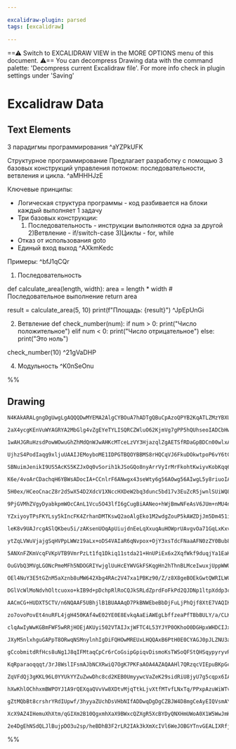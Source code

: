 ```yaml
---

excalidraw-plugin: parsed
tags: [excalidraw]

---
```

==⚠  Switch to EXCALIDRAW VIEW in the MORE OPTIONS menu of this document. ⚠== You can decompress Drawing data with the command palette: 'Decompress current Excalidraw file'. For more info check in plugin settings under 'Saving'


# Excalidraw Data
## Text Elements
3 парадигмы программирования ^aYZPkUFK

Структурное программирование
Предлагает разработку с помощью 3 базовых конструкций управления потоком:
последовательности, ветвления и цикла. ^aMHHHJzE

Ключевые принципы:
- Логическая структура программы - код разбивается на блоки
каждый выполняет 1 задачу
- Три базовых конструкции:
    1) Последовательность - инструкции выполняются одна за другой
    2)Ветвление - if/switch-case
    3)Циклы - for, while
- Отказ от использования goto
- Единый вход выход ^AXkmKedc

Примеры: ^bfJ1qCQr

1. Последовательность

def calculate_area(length, width):
    area = length * width  # Последовательное выполнение
    return area

result = calculate_area(5, 10)
print(f"Площадь: {result}") ^JpEpUnGi

2. Ветвление
def check_number(num):
    if num > 0:
        print("Число положительное")
    elif num < 0:
        print("Число отрицательное")
    else:
        print("Это ноль")
        
check_number(10) ^21gVaDHP

4. Модульность
 ^K0nSeOnu

%%
## Drawing
```compressed-json
N4KAkARALgngDgUwgLgAQQQDwMYEMA2AlgCYBOuA7hADTgQBuCpAzoQPYB2KqATLZMzYBXUtiRoIACyhQ4zZAHoFAc0JRJQgEYA6bGwC2CgF7N6hbEcK4OCtptbErHALRY8RMpWdx8Q1TdIEfARcZgRmBShcZQUebQBWbR4aOiCEfQQOKGZuAG1wMFAwYogSbghcAE0ALQAFAGsAVQAxAGkU4shYRHKoLCgOksxuABYATn4SmG5nAGYeEaSAdlmR

2aX4ycgKEnVuWYAGRYA2MbGlg4vZgEYeTYLISQRCZWluO62KjmVg7gPP5hQUhseoIADCbHwbFI5QAxNcEAiEYNIJpcNh6spgUIOMQIVCYRIgdZmHBcIEsiiIAAzQj4fAAZVgvwkgg8VMBwNBAHVdpJ3gCgSCEEyYCz0Gyyp9sa8OOEcmhrp82GTsGppoqDv8HhAscI4ABJYgK1C5AC6n2p5AyRu4HCE9M+hFxWHKuAOVOxuLlzBN9sdOrCCGI3Gu

1wAHJGRuHzsdPowWOwuGhZhMdQnWJwAHKcMTceLzVY3HjazqlZgAETSfRDaGpBDCn00wlxAFFghksn6HfhPkI4MRcDXQysI2MS5H4sclp8iBx6nae7O2Bjg9x6/hGzq+pgBhJZqhAPwggAYQQACIMfACwggA4QQDMIIAeEEA0iBH0+APhAb+e73er6/AEwgx8AvCBXoA8iCepQAAq/TlAeJ7nte95Poer7vsen7fi+f6ASBlqcFADKEEY4i8KWJT

UjhzS4PodIaqg9xljuUAAIJEMoyboME1IDPGTBQOYBBMS8rHQCqVJ6FkuDOkwtpoP6vY6tCLzOgQEG7lBR5npet6Ps+b4fl+v4AcBVK4EIUBsAASuE+GEUCQgILOEkABLPK8e6oNcSTxAUAC+kxFCUZQSLgACyDmhQAUkYrZUt0hHQJBnzDGgcxLEqOrUc4PA8LMyxFhsnw7MQexoNGixjKmE5jOGax5TqTwvG8mrEZA1g/IRTUQJywr4tCcJIoi

SBNuimJenikI9US5AcKS5KZJxOq0vSorih1kJSoGQo8nyArrVyIrMrFkohtKwiyvKobKqq6qhlqnx6v2RomualrWggUmoDJTouol6C4NcnotsQPrdgGZZBrWqBLCMU7HFlVVcYmnD7Acszw5mHA5hweZoGM8QHJlBwwyMTqVtWa51g2dk6s2OLEO26SzcDsllv2g7Doqo4xjw1xLCsxztXOC7SUuOpQqu4MbludGQRIgCEIIAQiCnoAwiCAFwgcu

K6e/4voArCDachqH6YBWsADocIA+CCnlrF6ANwgx43seWty6g56AOwg56AIwgL5y8riuoIAgiBHi+d4voAkiCADIggByIKgB5u8ezvoQ+gCiICbysvv+vsKyrgBiIFegCcIKgiuIceP5W1rmEB3LL4p3eyAm4eL6+yXF7ocecta1boea+nV7UKgP4O8XpfAagV6oNnys29ooEUMprkQPLSuq+rms64hOkoXpzeGyb5uWzbdsO07sfu573t+wHQdh

5H0ex/HCeoCnacZ8r2d5wX54D2XdcV1XNccHXDeW2bq3dunc5bd17v3EuZcR5jwnlSUiWQ8IEXeO1BBUByKUXwNRWiJR6L8RYuUdic0ywJh4u4fBglTJwBEjhcScpSBvQ+nJUgCkOBKWlugeeKs1Ya21rrXSaEMJXmNmbC21tbb20di7Y+Xsfb+zrhfCOUdUAxzjj+RO99U7pwXi/fOhcP5Dy/pXQOv9/6NyAW3Du9cwE9z7nLAxQFh6jyvOPY8k

9PjGVMhZVgyDyabkpmWOcCAnL1Vcu5O43lfI6gCugBiAANeo+hWjBmwNFeAsV6JUm+nMU4nx0pLDiDwFY1UcHbC2mgU44ZtDrDKmMKGxZSlSGcg1XgHwdQtXFO1TqoJuqEnQPCfqyJBoYjuriXpvRJrTQpMQkidJGT7XKIdDkG0EC8kKvyNAfAdrCiWgdVaR0dQykkEDc6clLqwGuu1O6hpjR5AtPNF6jDhZlmdMQV0gVkjHRpicoWIMShg2ulVJ

YZxiyoyTPsFKYLsy5kIncFK4ZrhanDMTKswQ2aoAlgEko1M2wdgZouP5kAWZDjJm5Dm451iZWOMikWzpBbvWeSUUWoJxYU0+JkiQgAsECtuHQA4iBa3USvU8V5/zZ0PA+X+zhUCAGwQN8V5+W+2VseRx2juHq2PPw9eT4pUpwvIfZ2bsrx/gdr7Rx/4NVuytpXK8ydjyADYQC8D487qLrlbf8QED7XFQM7S8x5eWKxNlKwARCDCpUTfdRd8H6quf

leK8v9UAJrcgASlQKbeu5i/zAKsenUOqApUiujdnEeLqXxuqAuHOWprUAvgvOa71GqLxKxvC+HOJtE28CTYAJBBIGDx1lKwg1IFDMB2FAbAkhnB4DCG2xNswk2ADIQFxVttUYuhD3Cgkg6QIEDagQAeCBe1jtWx2V5fautDmogyjjlBsFMtuwAqCDXn/E63uCca290TjWqeM9yjcr5QKh8QqRVioldu2VN55Va0Vcqv2T8eEatXnrLSOrX0u0Nca

ytZqLVWuVjajgSqHVPpLWWz19aLx+oDS4VAIaR6qNvpox+OjY3xsTdcFNaaAFN0zZY0Bub830azrGt9rr3UVqrTWutPrUCNsVs21tHB208C7T2w2ebUADqHSOsdE7QhbrkzO+di7l2kVIGujdwRt17qVc7Q9w8T2lrPZvIeV6b0UfvSKgjL69URo/dhRBVkUE+fQRRKi+Z2X9AoYQhAHEqSkN4vgcLRJhKfFElECSDDwZMLLPJfw7CVJcp5fywVz

5ANXnFZKmVcqFVKpVTB9VmrPzLt1fq1Dkiq11stda21+HnUPiEx6x2XqfWkf9duqjYa1EaKjU/ItTGE0sdTemwBnGQHWJ48PPjMbi09dLcJ9D1ba0aok1JmT06E0Ke7fYqBwiVNqeHWoTTk6dPttnQu8ehnV2oHXZu8z+6rOexs6e89ZcnNsDvQ+9zr6vMXiMiZcyllfGoBsliyAQSQkuVDB5SJBQ/KQBiRATQ1IwrXAAI5ggAIownZek3o8UdTZ

OuGVbQ3MVgLGONcPmeMFh5NDOGRIYwjglUuHcEYWVGkFSKqgHn2hThnBLMceIwuxjUppWWOqaPNmNI6W1QUu1xkSAGX1KkaIRkjV1+gYkU0yTTPgXM3Ziz9nLN2ms8XWzQYrNt6ye3XzTq+lOZl851FEVXOxDcx69yyxWgoq9dLjKcdfTdLMf63yzq/KZv8hApKlfUtODwZXJQMzgoqUTdMTA0YYyxm5alUMqqzGpSi0mrL/FNgBnTTs2QCWp6JQ

OEl4NuY3E5tGZnM5aXznb8uMW642Xbg4RAc2V47xa1PBKz90/Z/z8X8geBOEkGwtQWRILWCQtT93PFtikWZmQBi+Q5ilDEs6mS3QyS0fCUQCy4pfAX6JCr4X0vjxMPvF+bQER3sjlFRxaXCU8mKB8ix2iXBggDCjgFbDgEaA4AAHFCA0kegiQacyxskUoxhtBq8lg+Z1hgUeYi8yxqI7hsprhZgqpzhrhowCwcZ8pyko5ZhEgeBjhWc2dVhww5ci

DGlVcWlMoNdvhOltcuoxo+kIB9d+pDchpRlRoCQJkSRLdZprdFoFkPd2QJDNp1ltpXddp3cJRPdDkTpjlk83ILp0QrpGpbpg8Ho7lnpI8nln9Xl3kfoRhE9vRLCMs08M9wwa8yoc8oVWJOCXc88S8kwy9CIwxxhjhaCZc680VSVMUm8aYW98UU8+wu90Ve8xwhc1g2lAk6VR8RYVwWUJ9G8j9Z53J5t2MLFlsc0TYTY3lqRUB3BsAHQSUAB9GaXA

AACmCG+HUDXT5CTV/n6NQAAF5UBhjlB1BUAAAqD7PkBNWEbeBbDjFuLjPhQjf8XtE7VAQIKAEQOTfolojgQIZgB0KAGYjoggLo/AXo/ogYzYNyA4JNE2OAFhLIAY6kI2GfK1YOS8UONAYAa424ryQEpNZfXLdAOotjDNHYpouWUOS4toh4/AJ4l4wIQY+Y0Y1Y9ZCYo4qY2YgkyQZYokxY1AWEeo5ErNZeQTbbQ43TBNE4s41AC4jgE2SE/AO42Y

zo7ovoPovEt4nuRFL4jgH450KAf4wE02YE0E8EvkqAaEiAWEgLbffzeaPfTBbBULY/a/CLKLeGMhPiY0hLahJLWhVLVwjvF/FhbLd/afRErYxo7NNEjEyLLEnEkU14iksY4kmbLkvE+4ikqksXSk2k+kxbFEqxHWfY1k9tDk0gc4vEy41U+4oU54/0sU94yU7434uUgEoEkOZU1ACE8IKEmE6HLxOHQiNI4fYJZpMJDHSAqJF5WArmZQAANVwArA

clqAwIyWwKGBmFWF5wRRjHOEjAKUyi502VTAIJxjWFTC4L53YJYP0OKhoO0DGHpxWHDCIJxgaU+CENcjuHak1z+F0PBCkN6kGQGipgUJNwfImlUJmkpEtBty0JMJ0O2T0OdzvOMJWgArLCOR+SsLORsIuTsJ1GuUcLQCegeRcKfwdPcO+gqHiG8MBl8Jjw6nTx725niAWEOHIMiIRlYkRVShISiOhUxh30D0uDhmiRJhSIb0lmxWbzxS7DKOZlyN

JXyM5nlxhguGAPpT8ORwqNSMnylnhIgDiFQHOwMREUxLHQQAxB6PtH0E0CYAGJ0pJLZNU3aJ0tQAAD5UADgQz20ZS/jATAByEGPStQDitTtSvEZO1hhKOKCAHQZX0FQAAB4rKbLE07K5THLnKXxD1hVM54zl5vLjKggwhQqE1wqBjATABaEArlQE1nbkSvbXbRNg0q0p0r0tIAGMlLhNniUpUsuzUp9JKvqG0qEF0v0sMpDL8rMssusqONsuLIyo

gCcobmitdRfHcs8uNg1J8qIFMtaqCpCr6rCoGsipGpiqvDismoKsTWSoQFStQHSqypyryvROmuMqKsxieFKtavKsqs+M3183hxLACwwWCzQEaTwUtNP1NOL1IHNLiy+qEmtLv1tPoXtOVCdLfw/3QFqqU2EVaMaquuarKvataqMvbS6vmp6v2sOqGqitcvGo8t2KmqlPbV8rmoCuCt6vOuWtlMGuGpcs9liviq8rOrJv8RxpWogGyuipOu2sKtQG

KqRparaoqqqt/3rJ8WslIFsmAJbNCXRwiQ7OgK7PKFaAOA4AZAQAAHl7QRzqcVIEpuBKpGcLgCYCxgVKpUxGlKDZhsolhAirycYzg6kaoywozQxoxGd4hKp4hEVIYuZjzBDWz8xryxCtdAL7zlC9c+ohkXzjcAZTdoBJk1Dvz5pfyxQ9lwL/kVkncNleAQK/ywK1oILzCoLaKSgVRYKA8boEKHDblkKw8SJHl0LPo3ksLcAlhcKoKpLCKhKRg5c8

ZqVFdQj3gKKL96L0YYUkYYZuZwwDhc8cd2KEB0UmyywcVaZeK29sidRiU8jyU7g5cqpx6IABZ+KmUZLOKkc4oFLFhUBAAcEBrUVlRPRK4GlHAmnzvsfovGfs9NfoetwgAKIhev3wNJqJP1PrP2i24liwgaoRoTEjtNbuYVYRy1ni/qfpfpNjrNhylu4CAObNALbKVrACgOKGx1KFgNJx4gNDCgOF7OBroipywMNtpxmHlyl0nIOHOHHBWB9qHwoI

hXwKhlOChhxmBWPOYJ1A9rQEXqaQVvVw8XDtvMjqTtkLjvXtfMTvfLNxTq/PPxpAzuWiWTvLzoMJzqMKLpMbML8AsJ90VGsLVDgo+KD31CQtNCbsgAjxtGQZeTj0CmOG7vwufwBVkbOGFy4JGHanz0RhTFCJiNDCKXGGF3nvakIGXvRQIfXp4vpj4p3oEtZiEoPoLAODDH5lKPyYvvHz8S4q6Gn2qvKAAe1M2V3yyFeoP3esNMYkBqIWgb+tgcBv

gZtMQbBt8crshrYRdIUpwf/3hyyaZUchDsVHbNIfADDwqDgDgCZBJW4D8mgCeAyEIQVsmAYEIAQAoAACEtGaY1HqQ7n7nBgIAujSBpkDQ+h9AmQdcdGZDY7nyShnnXn3mrmE6bnvnzcpl1CTmAXZo3n0hmgjGs6S7IBoWshYWPnc7WCIinmRBAX0hPmdkrHTD/mcWYX3mzIy7LCK7sWXnSX0htb/dLkoWSXUX3nmg9S3qaImWaWWW4Wt8gHnqChq

XcX9AZ4IHemuXhXtm/qGIXm2B10QgxmhXaX9BWxcQZXgR5XcBYDyQNXHmUWoA0X1W5WwJmH0ARpHnmBsBgR6Q4luAedsp56yLgUB6CYFzBXLXrX8BKh9hDhtBSmHbLbYwtQ0wSgjA2ADBdn0wCBbI/h9yEVjgB7MdiXuWDWyWAYoKIBzWTmsQSBmngHBWc3iAmQEBqFOmC2WFiAgo2A3lVXcBNBggr7s2K3TcKGLnIRYDSBlA0QBiuYZxeBuYe5e

2e4DgEhNSdQLJlBujpDO3u2sp/heBDhB3F2rLR2IAk3kXmXcIVl6WeJOBGYTnvGEALIXRfjlBI2yxMg62G38GZbr7sAiBS2Edb3Pg2FDnADn25ITIgkb3bJ12X9NAAArTS7IBkNhOAKtmtthet2S6okodEHiRgMCcN/Ac93BU1wi4IbAXdt+u/IQQEAwE1zAhlZ/ZlGD2p0+0IRiLDwgRD5D9vbycAMhwx4IE0YALyEALyIAA===
```
%%
